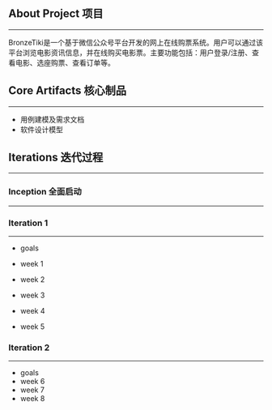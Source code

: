 ## About Project 项目
***
BronzeTiki是一个基于微信公众号平台开发的网上在线购票系统。用户可以通过该平台浏览电影资讯信息，并在线购买电影票。主要功能包括：用户登录/注册、查看电影、选座购票、查看订单等。

## Core Artifacts 核心制品
***
* 用例建模及需求文档
* 软件设计模型

## Iterations 迭代过程
***

### Inception 全面启动
***


### Iteration 1
***
* goals
	
* week 1
* week 2
* week 3
* week 4
* week 5



### Iteration 2
***
* goals
* week 6
* week 7
* week 8
